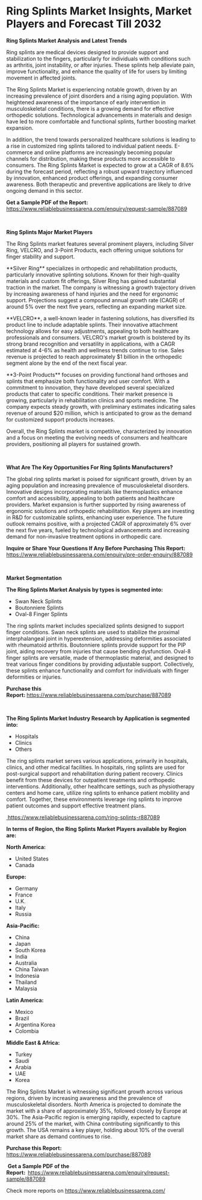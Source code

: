 <p><h1>Ring Splints Market Insights, Market Players and Forecast Till 2032</h1></p><p><strong>Ring Splints Market Analysis and Latest Trends</strong></p>
<p><p>Ring splints are medical devices designed to provide support and stabilization to the fingers, particularly for individuals with conditions such as arthritis, joint instability, or after injuries. These splints help alleviate pain, improve functionality, and enhance the quality of life for users by limiting movement in affected joints.</p><p>The Ring Splints Market is experiencing notable growth, driven by an increasing prevalence of joint disorders and a rising aging population. With heightened awareness of the importance of early intervention in musculoskeletal conditions, there is a growing demand for effective orthopedic solutions. Technological advancements in materials and design have led to more comfortable and functional splints, further boosting market expansion.</p><p>In addition, the trend towards personalized healthcare solutions is leading to a rise in customized ring splints tailored to individual patient needs. E-commerce and online platforms are increasingly becoming popular channels for distribution, making these products more accessible to consumers. The Ring Splints Market is expected to grow at a CAGR of 8.6% during the forecast period, reflecting a robust upward trajectory influenced by innovation, enhanced product offerings, and expanding consumer awareness. Both therapeutic and preventive applications are likely to drive ongoing demand in this sector.</p></p>
<p><strong>Get a Sample PDF of the Report:&nbsp;</strong> <a href="https://www.reliablebusinessarena.com/enquiry/request-sample/887089?utm_campaign=2800&utm_medium=2&utm_source=Github&utm_content=ia&utm_term=03032025&utm_id=ring-splints">https://www.reliablebusinessarena.com/enquiry/request-sample/887089</a></p>
<p>&nbsp;</p>
<p><strong>Ring Splints Major Market Players</strong></p>
<p><p>The Ring Splints market features several prominent players, including Silver Ring, VELCRO, and 3-Point Products, each offering unique solutions for finger stability and support. </p><p>**Silver Ring** specializes in orthopedic and rehabilitation products, particularly innovative splinting solutions. Known for their high-quality materials and custom fit offerings, Silver Ring has gained substantial traction in the market. The company is witnessing a growth trajectory driven by increasing awareness of hand injuries and the need for ergonomic support. Projections suggest a compound annual growth rate (CAGR) of around 5% over the next five years, reflecting an expanding market size.</p><p>**VELCRO**, a well-known leader in fastening solutions, has diversified its product line to include adaptable splints. Their innovative attachment technology allows for easy adjustments, appealing to both healthcare professionals and consumers. VELCRO's market growth is bolstered by its strong brand recognition and versatility in applications, with a CAGR estimated at 4-6% as health and wellness trends continue to rise. Sales revenue is projected to reach approximately $1 billion in the orthopedic segment alone by the end of the next fiscal year.</p><p>**3-Point Products** focuses on providing functional hand orthoses and splints that emphasize both functionality and user comfort. With a commitment to innovation, they have developed several specialized products that cater to specific conditions. Their market presence is growing, particularly in rehabilitation clinics and sports medicine. The company expects steady growth, with preliminary estimates indicating sales revenue of around $20 million, which is anticipated to grow as the demand for customized support products increases.</p><p>Overall, the Ring Splints market is competitive, characterized by innovation and a focus on meeting the evolving needs of consumers and healthcare providers, positioning all players for sustained growth.</p></p>
<p>&nbsp;</p>
<p><strong>What Are The Key Opportunities For Ring Splints Manufacturers?</strong></p>
<p><p>The global ring splints market is poised for significant growth, driven by an aging population and increasing prevalence of musculoskeletal disorders. Innovative designs incorporating materials like thermoplastics enhance comfort and accessibility, appealing to both patients and healthcare providers. Market expansion is further supported by rising awareness of ergonomic solutions and orthopedic rehabilitation. Key players are investing in R&D for customizable splints, enhancing user experience. The future outlook remains positive, with a projected CAGR of approximately 6% over the next five years, fueled by technological advancements and increasing demand for non-invasive treatment options in orthopedic care.</p></p>
<p><strong>Inquire or Share Your Questions If Any Before Purchasing This Report:</strong> <a href="https://www.reliablebusinessarena.com/enquiry/pre-order-enquiry/887089?utm_campaign=2800&utm_medium=2&utm_source=Github&utm_content=ia&utm_term=03032025&utm_id=ring-splints">https://www.reliablebusinessarena.com/enquiry/pre-order-enquiry/887089</a></p>
<p>&nbsp;</p>
<p><strong>Market Segmentation</strong></p>
<p><strong>The Ring Splints Market Analysis by types is segmented into:</strong></p>
<p><ul><li>Swan Neck Splints</li><li>Boutonniere Splints</li><li>Oval-8 Finger Splints</li></ul></p>
<p><p>The ring splints market includes specialized splints designed to support finger conditions. Swan neck splints are used to stabilize the proximal interphalangeal joint in hyperextension, addressing deformities associated with rheumatoid arthritis. Boutonniere splints provide support for the PIP joint, aiding recovery from injuries that cause bending dysfunction. Oval-8 finger splints are versatile, made of thermoplastic material, and designed to treat various finger conditions by providing adjustable support. Collectively, these splints enhance functionality and comfort for individuals with finger deformities or injuries.</p></p>
<p><strong>Purchase this Report:&nbsp;</strong><a href="https://www.reliablebusinessarena.com/purchase/887089?utm_campaign=2800&utm_medium=2&utm_source=Github&utm_content=ia&utm_term=03032025&utm_id=ring-splints">https://www.reliablebusinessarena.com/purchase/887089</a></p>
<p>&nbsp;</p>
<p><strong>The Ring Splints Market Industry Research by Application is segmented into:</strong></p>
<p><ul><li>Hospitals</li><li>Clinics</li><li>Others</li></ul></p>
<p><p>The ring splints market serves various applications, primarily in hospitals, clinics, and other medical facilities. In hospitals, ring splints are used for post-surgical support and rehabilitation during patient recovery. Clinics benefit from these devices for outpatient treatments and orthopedic interventions. Additionally, other healthcare settings, such as physiotherapy centers and home care, utilize ring splints to enhance patient mobility and comfort. Together, these environments leverage ring splints to improve patient outcomes and support effective treatment plans.</p></p>
<p><a href="https://www.reliablebusinessarena.com/ring-splints-r887089?utm_campaign=2800&utm_medium=2&utm_source=Github&utm_content=ia&utm_term=03032025&utm_id=ring-splints">&nbsp;https://www.reliablebusinessarena.com/ring-splints-r887089</a></p>
<p><strong>In terms of Region, the Ring Splints Market Players available by Region are:</strong></p>
<p>
    <p> <strong> North America: </strong>
        <ul>
            <li>United States</li>
            <li>Canada</li>
        </ul>
        </p> 
    <p> <strong> Europe: </strong>
        <ul>
            <li>Germany</li>
            <li>France</li>
            <li>U.K.</li>
            <li>Italy</li>
            <li>Russia</li>
        </ul>
        </p> 
    <p> <strong> Asia-Pacific: </strong>
        <ul>
            <li>China</li>
            <li>Japan</li>
            <li>South Korea</li>
            <li>India</li>
            <li>Australia</li>
            <li>China Taiwan</li>
            <li>Indonesia</li>
            <li>Thailand</li>
            <li>Malaysia</li>
        </ul>
        </p> 
    <p> <strong> Latin America: </strong>
        <ul>
            <li>Mexico</li>
            <li>Brazil</li>
            <li>Argentina Korea</li>
            <li>Colombia</li>
        </ul>
        </p> 
    <p> <strong> Middle East & Africa: </strong>
        <ul>
            <li>Turkey</li>
            <li>Saudi</li>
            <li>Arabia</li>
            <li>UAE</li>
            <li>Korea</li>
        </ul>
    </p>
    </p>
<p><p>The Ring Splints Market is witnessing significant growth across various regions, driven by increasing awareness and the prevalence of musculoskeletal disorders. North America is projected to dominate the market with a share of approximately 35%, followed closely by Europe at 30%. The Asia-Pacific region is emerging rapidly, expected to capture around 25% of the market, with China contributing significantly to this growth. The USA remains a key player, holding about 10% of the overall market share as demand continues to rise.</p></p>
<p><strong>Purchase this Report: </strong><a href="https://www.reliablebusinessarena.com/purchase/887089?utm_campaign=2800&utm_medium=2&utm_source=Github&utm_content=ia&utm_term=03032025&utm_id=ring-splints">https://www.reliablebusinessarena.com/purchase/887089</a></p>
<p>&nbsp;<strong>Get a Sample PDF of the Report:&nbsp;&nbsp;</strong><a href="https://www.reliablebusinessarena.com/enquiry/request-sample/887089?utm_campaign=2800&utm_medium=2&utm_source=Github&utm_content=ia&utm_term=03032025&utm_id=ring-splints">https://www.reliablebusinessarena.com/enquiry/request-sample/887089</a></p>
<p><strong></strong></p>
<p>Check more reports on <a href="https://www.reliablebusinessarena.com/?utm_campaign=2800&utm_medium=2&utm_source=Github&utm_content=ia&utm_term=03032025&utm_id=ring-splints">https://www.reliablebusinessarena.com/</a></p>